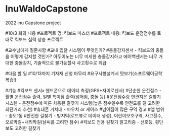 # InuWaldoCapstone
2022 inu Capstone project

#10/3 회의 내용
#프로젝트 명: 킥보드 마스터
#프로젝트 내용: 킥보드 운점점수를 토대로 킥보드 실력 상승 프로젝트

#교수님에게 질문사항
#교내 입찰 시스템이 무엇인가?
#충돌감지센서 - 킥보드의 충돌을 어떻게 감지할 것인가? 아두이노는 너무 미세한 충돌감지하고 에어백센서는 너무 거대한 충돌감지, 기술적으로 불가능할시 사고횟수로 취급

#다음 할 일
#10/13까지 기자재 신청 마무리
#요구사항설계서 맛보기(소프트웨어공학 복습!)

#기능
#킥보드 센서x 핸드폰으로 데이터 측정(GPS+자이로센서)
#단순한 운전점수 - 월별 운전점수 출력, 일별 특이점 출력(넘어짐, 충돌 등)
#운전점수랑 연관지은 길찾기 시스템 - 운전점수에 따른 차등된 길찾기 시스템(높은 점수일수록 안전도를 덜 고려한 최단거리 추천)
#휴대폰 거치대 - 파우치 or 케이스
#넘어짐이 많은 구역 경고
#앱 범위 - 송도1동
#안전한 길찾기 - 방지턱(로드뷰로 데이터 생성), 어린이보호구역, 사고횟수, 오르막길+내리막길(날씨를 고려한 점수)
#킥보드 전용 길찾기 알고리즘 - 신호등, 횡단보도 고려한 길찾기

